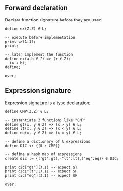## Forward declaration

Declare function signature before they are used

```
define ex(Z,Z) ∈ L; 

-- execute before implementation
print ex(1,1);  
print;

-- later implement the function
define ex(a,b ∈ Z) => (r ∈ Z):
  (a + b);
define;  

over;
```

## Expression signature

Expression signature is a type declaration;

```
define CMP(Z,Z) ∈ L;

-- instantiate 3 functions like "CMP"
define gt(x, y ∈ Z) => (x > y) ∈ L;
define lt(x, y ∈ Z) => (x < y) ∈ L;
define eq(x, y ∈ Z) => (x = y) ∈ L;

-- define a dictionary of λ expressions
define DIC <: {(U : CMP)}
 
-- define a hash map of expressions
create dic := {("gt":gt),("lt":lt),("eq":eq)} ∈ DIC;

print dic["gt"](3,1) -- expect $T
print dic["lt"](3,1) -- expect $F
print dic["eq"](3,1) -- expect $F

over;
```
